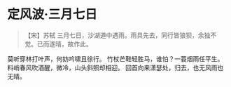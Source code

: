 # 定风波·三月七日

> 【宋】苏轼
> 三月七日，沙湖道中遇雨。雨具先去，同行皆狼狈，余独不觉。已而遂晴，故作此。

莫听穿林打叶声，何妨吟啸且徐行。
竹杖芒鞋轻胜马，谁怕？一蓑烟雨任平生。
料峭春风吹酒醒，微冷，山头斜照却相迎。
回首向来潇瑟处，归去，也无风雨也无晴。
